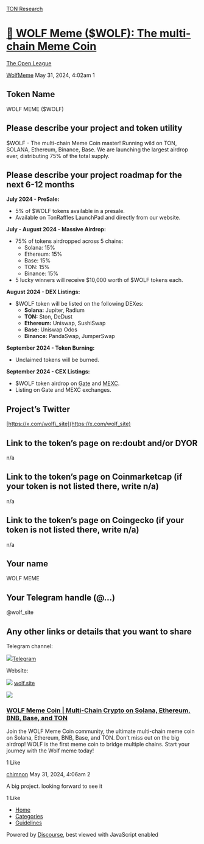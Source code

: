 [TON Research](/)

# [🐺 WOLF Meme ($WOLF): The multi-chain Meme Coin](/t/wolf-meme-wolf-the-multi-chain-meme-coin/19607)

[The Open League](/c/the-open-league/56) 

    

[WolfMeme](https://tonresear.ch/u/WolfMeme)   May 31, 2024, 4:02am  1

## [](#token-name-1)Token Name

WOLF MEME ($WOLF)

## [](#please-describe-your-project-and-token-utility-2)Please describe your project and token utility

$WOLF - The multi-chain Meme Coin master! Running wild on TON, SOLANA, Ethereum, Binance, Base. We are launching the largest airdrop ever, distributing 75% of the total supply.

## [](#please-describe-your-project-roadmap-for-the-next-6-12-months-3)Please describe your project roadmap for the next 6-12 months

**July 2024 - PreSale:**

*   5% of $WOLF tokens available in a presale.
*   Available on TonRaffles LaunchPad and directly from our website.

**July - August 2024 - Massive Airdrop:**

*   75% of tokens airdropped across 5 chains:
    *   Solana: 15%
    *   Ethereum: 15%
    *   Base: 15%
    *   TON: 15%
    *   Binance: 15%
*   5 lucky winners will receive $10,000 worth of $WOLF tokens each.

**August 2024 - DEX Listings:**

*   $WOLF token will be listed on the following DEXes:
    *   **Solana:** Jupiter, Radium
    *   **TON:** Ston, DeDust
    *   **Ethereum:** Uniswap, SushiSwap
    *   **Base:** Uniswap Odos
    *   **Binance:** PandaSwap, JumperSwap

**September 2024 - Token Burning:**

*   Unclaimed tokens will be burned.

**September 2024 - CEX Listings:**

*   $WOLF token airdrop on [Gate](https://gate.io) and [MEXC](https://www.mexc.com/).
*   Listing on Gate and MEXC exchanges.

## [](#projects-twitter-4)Project’s Twitter

[https://x.com/wolf\_site](https://x.com/wolf_site)

## [](#link-to-the-tokens-page-on-redoubt-andor-dyor-5)Link to the token’s page on re:doubt and/or DYOR

n/a

## [](#link-to-the-tokens-page-on-coinmarketcap-if-your-token-is-not-listed-there-write-na-6)Link to the token’s page on Coinmarketcap (if your token is not listed there, write n/a)

n/a

## [](#link-to-the-tokens-page-on-coingecko-if-your-token-is-not-listed-there-write-na-7)Link to the token’s page on Coingecko (if your token is not listed there, write n/a)

n/a

## [](#your-name-8)Your name

WOLF MEME

## [](#your-telegram-handle-9)Your Telegram handle (@…)

@wolf\_site

## [](#any-other-links-or-details-that-you-want-to-share-10)Any other links or details that you want to share

Telegram channel:

![](https://telegram.org/img/website_icon.svg?4)[Telegram](https://t.me/wolf_site)

Website:

![](https://wolf.site/assets/favicon-c30ea936.svg) [wolf.site](https://wolf.site/)

![](https://tonresear.ch/uploads/default/optimized/2X/e/eaa4893851424c502714147b4386c1aebbe9ddfe_2_425x500.png)

### [WOLF Meme Coin | Multi-Chain Crypto on Solana, Ethereum, BNB, Base, and TON](https://wolf.site/)

Join the WOLF Meme Coin community, the ultimate multi-chain meme coin on Solana, Ethereum, BNB, Base, and TON. Don't miss out on the big airdrop! WOLF is the first meme coin to bridge multiple chains. Start your journey with the Wolf meme today!

  1 Like

[chimnon](https://tonresear.ch/u/chimnon) May 31, 2024, 4:06am  2

A big project. looking forward to see it

  1 Like

*   [Home](/)
*   [Categories](/categories)
*   [Guidelines](/guidelines)

Powered by [Discourse](https://www.discourse.org), best viewed with JavaScript enabled